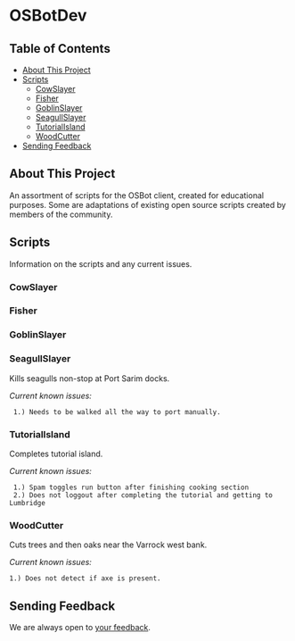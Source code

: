 # OSBotDev



## Table of Contents

- [About This Project](#about-this-project)
- [Scripts](#scripts)
  - [CowSlayer](#cowslayer)
  - [Fisher](#fisher)
  - [GoblinSlayer](#goblinslayer)
  - [SeagullSlayer](#seagullslayer)
  - [TutorialIsland](#tutorialisland)
  - [WoodCutter](#woodcutter)
- [Sending Feedback](#sending-feedback)

## About This Project

An assortment of scripts for the OSBot client, created for 
educational purposes. Some are adaptations of existing open source
scripts created by members of the community.

## Scripts

Information on the scripts and any current issues.

### CowSlayer
### Fisher
### GoblinSlayer
### SeagullSlayer

Kills seagulls non-stop at Port Sarim docks.

*Current known issues:*
```
 1.) Needs to be walked all the way to port manually. 
```

### TutorialIsland

Completes tutorial island.

*Current known issues:*
```
 1.) Spam toggles run button after finishing cooking section
 2.) Does not loggout after completing the tutorial and getting to Lumbridge
```
### WoodCutter

Cuts trees and then oaks near the Varrock west bank.

*Current known issues:*
```
1.) Does not detect if axe is present.
```

## Sending Feedback

We are always open to [your feedback](https://github.com/SaturdayAM/reactive-games/issues).